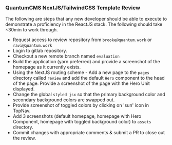 ### QuantumCMS NextJS/TailwindCSS Template Review

The following are steps that any new developer should be able to execute to demonstrate a proficiency in the ReactJS stack.  The following should take ~30min to work through.

* Request access to review repository from `brooke@quantum.work` or `ravi@quantum.work`
* Login to gitlab repository.
* Checkout a new remote branch named `evaluation`
* Build the application (yarn preferred) and provide a screenshot of the homepage as it currently exists.
* Using the NextJS routing scheme - Add a new page to the `pages` directory called `review` and add the default `Hero` component to the head of the page.  Provide a screenshot of the page with the Hero Unit displayed.
* Change the global `styled jsx` so that the primary background color and secondary background colors are swapped out.
* Provide screenshot of toggled colors by clicking on 'sun' icon in TopNav.
* Add 3 screenshots (default homepage, homepage with Hero Component, homepage with toggled background color) to `assets` directory.
* Commit changes with appropriate comments & submit a PR to close out the review. 
